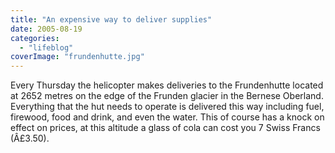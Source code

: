 ```yaml
---
title: "An expensive way to deliver supplies"
date: 2005-08-19
categories: 
  - "lifeblog"
coverImage: "frundenhutte.jpg"
---
```


Every Thursday the helicopter makes deliveries to the Frundenhutte located at 2652 metres on the edge of the Frunden glacier in the Bernese Oberland. Everything that the hut needs to operate is delivered this way including fuel, firewood, food and drink, and even the water. This of course has a knock on effect on prices, at this altitude a glass of cola can cost you 7 Swiss Francs (Â£3.50).
